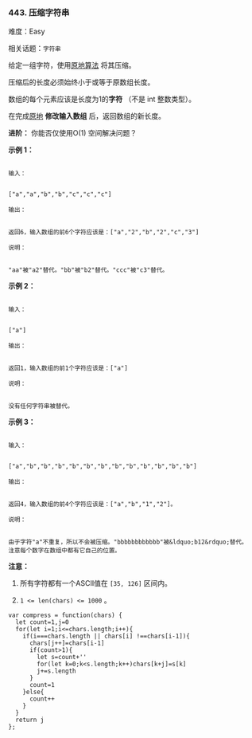 ### 443. 压缩字符串

难度：Easy

相关话题：`字符串`

给定一组字符，使用[原地算法](https://baike.baidu.com/item/%E5%8E%9F%E5%9C%B0%E7%AE%97%E6%B3%95)
将其压缩。



压缩后的长度必须始终小于或等于原数组长度。



数组的每个元素应该是长度为1的**字符** （不是 int 整数类型）。



在完成[原地](https://baike.baidu.com/item/%E5%8E%9F%E5%9C%B0%E7%AE%97%E6%B3%95)
**修改输入数组** 后，返回数组的新长度。







**进阶：** 
你能否仅使用O(1) 空间解决问题？







**示例 1：** 





```

输入：


["a","a","b","b","c","c","c"]

输出：


返回6，输入数组的前6个字符应该是：["a","2","b","2","c","3"]

说明：


"aa"被"a2"替代。"bb"被"b2"替代。"ccc"被"c3"替代。

```


**示例 2：** 





```

输入：


["a"]

输出：


返回1，输入数组的前1个字符应该是：["a"]

说明：


没有任何字符串被替代。

```


**示例 3：** 





```

输入：


["a","b","b","b","b","b","b","b","b","b","b","b","b"]

输出：


返回4，输入数组的前4个字符应该是：["a","b","1","2"]。

说明：


由于字符"a"不重复，所以不会被压缩。"bbbbbbbbbbbb"被&ldquo;b12&rdquo;替代。
注意每个数字在数组中都有它自己的位置。

```


**注意：** 




1. 所有字符都有一个ASCII值在 `[35, 126]` 区间内。

2.  `1 <= len(chars) <= 1000` 。






```
var compress = function(chars) {
  let count=1,j=0
  for(let i=1;i<=chars.length;i++){
    if(i===chars.length || chars[i] !==chars[i-1]){
      chars[j++]=chars[i-1]
      if(count>1){
        let s=count+''
        for(let k=0;k<s.length;k++)chars[k+j]=s[k]
        j+=s.length
      }
      count=1
    }else{
      count++
    }
  }
  return j
};



```


